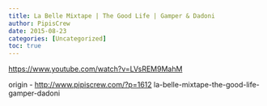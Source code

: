 ```yaml
---
title: La Belle Mixtape | The Good Life | Gamper & Dadoni
author: PipisCrew
date: 2015-08-23
categories: [Uncategorized]
toc: true
---
```


https://www.youtube.com/watch?v=LVsREM9MahM

origin - http://www.pipiscrew.com/?p=1612 la-belle-mixtape-the-good-life-gamper-dadoni